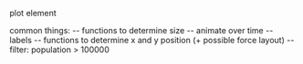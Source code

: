plot element

common things:
-- functions to determine size
-- animate over time
-- labels
-- functions to determine x and y position (+ possible force layout)
-- filter: population > 100000

